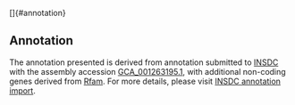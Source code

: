[]{#annotation}

Annotation
----------

The annotation presented is derived from annotation submitted to
[INSDC](http://www.insdc.org) with the assembly accession
[GCA\_001263195.1](http://www.ebi.ac.uk/ena/data/view/GCA_001263195.1),
with additional non-coding genes derived from
[Rfam](http://rfam.xfam.org/). For more details, please visit [INSDC
annotation
import](http://ensemblgenomes.org/info/data/insdc_annotation).
